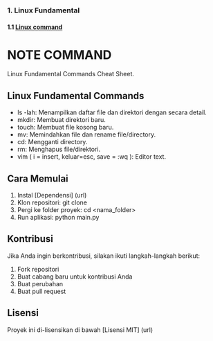 ### 1. Linux Fundamental
#### 1.1 [Linux command](https://github.com/maellyu/yessy/blob/main/Linux.md)

# NOTE COMMAND

Linux Fundamental Commands Cheat Sheet.

## Linux Fundamental Commands

*   ls -lah: Menampilkan daftar file dan direktori dengan secara detail.
*   mkdir: Membuat direktori baru.
*   touch: Membuat file kosong baru.
*   mv: Memindahkan file dan rename file/directory.
*   cd: Mengganti directory.
*   rm: Menghapus file/direktori.
*   vim ( i = insert, keluar=esc, save = :wq ): Editor text.


## Cara Memulai

1.  Instal [Dependensi] (url)
2.  Klon repositori: git clone <url repositori>
3.  Pergi ke folder proyek: cd <nama_folder>
4.  Run aplikasi: python main.py

## Kontribusi

Jika Anda ingin berkontribusi, silakan ikuti langkah-langkah berikut:

1.  Fork repositori
2.  Buat cabang baru untuk kontribusi Anda
3.  Buat perubahan
4.  Buat pull request

## Lisensi

Proyek ini di-lisensikan di bawah [Lisensi MIT] (url)
